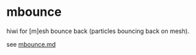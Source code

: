 # mbounce

hiwi for [m]esh bounce back (particles bouncing back on mesh).

see [mbounce.md](../../doc/mbounce.md)
